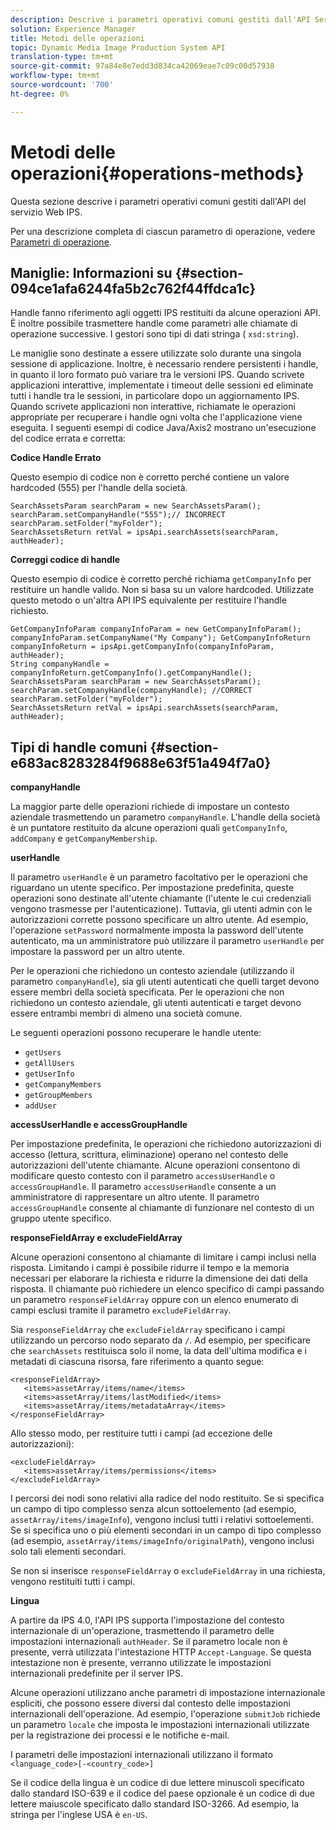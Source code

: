 ```yaml
---
description: Descrive i parametri operativi comuni gestiti dall'API Servizio Web IPS.
solution: Experience Manager
title: Metodi delle operazioni
topic: Dynamic Media Image Production System API
translation-type: tm+mt
source-git-commit: 97a84e8e7edd3d834ca42069eae7c09c00d57938
workflow-type: tm+mt
source-wordcount: '700'
ht-degree: 0%

---
```



# Metodi delle operazioni{#operations-methods}

Questa sezione descrive i parametri operativi comuni gestiti dall&#39;API del servizio Web IPS.

Per una descrizione completa di ciascun parametro di operazione, vedere [Parametri di operazione](/help/aem-ips-api/operations/c-operations-intro/c-methods/c-methods.md).

## Maniglie: Informazioni su {#section-094ce1afa6244fa5b2c762f44ffdca1c}

Handle fanno riferimento agli oggetti IPS restituiti da alcune operazioni API. È inoltre possibile trasmettere handle come parametri alle chiamate di operazione successive. I gestori sono tipi di dati stringa ( `xsd:string`).

Le maniglie sono destinate a essere utilizzate solo durante una singola sessione di applicazione. Inoltre, è necessario rendere persistenti i handle, in quanto il loro formato può variare tra le versioni IPS. Quando scrivete applicazioni interattive, implementate i timeout delle sessioni ed eliminate tutti i handle tra le sessioni, in particolare dopo un aggiornamento IPS. Quando scrivete applicazioni non interattive, richiamate le operazioni appropriate per recuperare i handle ogni volta che l&#39;applicazione viene eseguita. I seguenti esempi di codice Java/Axis2 mostrano un&#39;esecuzione del codice errata e corretta:

**Codice Handle Errato**

Questo esempio di codice non è corretto perché contiene un valore hardcoded (555) per l&#39;handle della società.

```
SearchAssetsParam searchParam = new SearchAssetsParam(); searchParam.setCompanyHandle("555");// INCORRECT 
searchParam.setFolder("myFolder"); 
SearchAssetsReturn retVal = ipsApi.searchAssets(searchParam, authHeader);
```

**Correggi codice di handle**

Questo esempio di codice è corretto perché richiama `getCompanyInfo` per restituire un handle valido. Non si basa su un valore hardcoded. Utilizzate questo metodo o un&#39;altra API IPS equivalente per restituire l&#39;handle richiesto.

```
GetCompanyInfoParam companyInfoParam = new GetCompanyInfoParam(); 
companyInfoParam.setCompanyName("My Company"); GetCompanyInfoReturn companyInfoReturn = ipsApi.getCompanyInfo(companyInfoParam, authHeader); 
String companyHandle = companyInfoReturn.getCompanyInfo().getCompanyHandle(); 
SearchAssetsParam searchParam = new SearchAssetsParam(); searchParam.setCompanyHandle(companyHandle); //CORRECT 
searchParam.setFolder("myFolder"); 
SearchAssetsReturn retVal = ipsApi.searchAssets(searchParam, authHeader);
```

## Tipi di handle comuni {#section-e683ac8283284f9688e63f51a494f7a0}

**companyHandle**

La maggior parte delle operazioni richiede di impostare un contesto aziendale trasmettendo un parametro `companyHandle`. L&#39;handle della società è un puntatore restituito da alcune operazioni quali `getCompanyInfo`, `addCompany` e `getCompanyMembership`.

**userHandle**

Il parametro `userHandle` è un parametro facoltativo per le operazioni che riguardano un utente specifico. Per impostazione predefinita, queste operazioni sono destinate all&#39;utente chiamante (l&#39;utente le cui credenziali vengono trasmesse per l&#39;autenticazione). Tuttavia, gli utenti admin con le autorizzazioni corrette possono specificare un altro utente. Ad esempio, l&#39;operazione `setPassword` normalmente imposta la password dell&#39;utente autenticato, ma un amministratore può utilizzare il parametro `userHandle` per impostare la password per un altro utente.

Per le operazioni che richiedono un contesto aziendale (utilizzando il parametro `companyHandle`), sia gli utenti autenticati che quelli target devono essere membri della società specificata. Per le operazioni che non richiedono un contesto aziendale, gli utenti autenticati e target devono essere entrambi membri di almeno una società comune.

Le seguenti operazioni possono recuperare le handle utente:

* `getUsers`
* `getAllUsers`
* `getUserInfo`
* `getCompanyMembers`
* `getGroupMembers`
* `addUser`

**accessUserHandle e accessGroupHandle**

Per impostazione predefinita, le operazioni che richiedono autorizzazioni di accesso (lettura, scrittura, eliminazione) operano nel contesto delle autorizzazioni dell&#39;utente chiamante. Alcune operazioni consentono di modificare questo contesto con il parametro `accessUserHandle` o `accessGroupHandle`. Il parametro `accessUserHandle` consente a un amministratore di rappresentare un altro utente. Il parametro `accessGroupHandle` consente al chiamante di funzionare nel contesto di un gruppo utente specifico.

**responseFieldArray e excludeFieldArray**

Alcune operazioni consentono al chiamante di limitare i campi inclusi nella risposta. Limitando i campi è possibile ridurre il tempo e la memoria necessari per elaborare la richiesta e ridurre la dimensione dei dati della risposta. Il chiamante può richiedere un elenco specifico di campi passando un parametro `responseFieldArray` oppure con un elenco enumerato di campi esclusi tramite il parametro `excludeFieldArray`.

Sia `responseFieldArray` che `excludeFieldArray` specificano i campi utilizzando un percorso nodo separato da `/`. Ad esempio, per specificare che `searchAssets` restituisca solo il nome, la data dell&#39;ultima modifica e i metadati di ciascuna risorsa, fare riferimento a quanto segue:

```
<responseFieldArray> 
   <items>assetArray/items/name</items> 
   <items>assetArray/items/lastModified</items> 
   <items>assetArray/items/metadataArray</items> 
</responseFieldArray>
```

Allo stesso modo, per restituire tutti i campi (ad eccezione delle autorizzazioni):

```
<excludeFieldArray> 
   <items>assetArray/items/permissions</items> 
</excludeFieldArray>
```

I percorsi dei nodi sono relativi alla radice del nodo restituito. Se si specifica un campo di tipo complesso senza alcun sottoelemento (ad esempio, `assetArray/items/imageInfo`), vengono inclusi tutti i relativi sottoelementi. Se si specifica uno o più elementi secondari in un campo di tipo complesso (ad esempio, `assetArray/items/imageInfo/originalPath`), vengono inclusi solo tali elementi secondari.

Se non si inserisce `responseFieldArray` o `excludeFieldArray` in una richiesta, vengono restituiti tutti i campi.

**Lingua**

A partire da IPS 4.0, l&#39;API IPS supporta l&#39;impostazione del contesto internazionale di un&#39;operazione, trasmettendo il parametro delle impostazioni internazionali `authHeader`. Se il parametro locale non è presente, verrà utilizzata l&#39;intestazione HTTP `Accept-Language`. Se questa intestazione non è presente, verranno utilizzate le impostazioni internazionali predefinite per il server IPS.

Alcune operazioni utilizzano anche parametri di impostazione internazionale espliciti, che possono essere diversi dal contesto delle impostazioni internazionali dell&#39;operazione. Ad esempio, l&#39;operazione `submitJob` richiede un parametro `locale` che imposta le impostazioni internazionali utilizzate per la registrazione dei processi e le notifiche e-mail.

I parametri delle impostazioni internazionali utilizzano il formato `<language_code>[-<country_code>]`

Se il codice della lingua è un codice di due lettere minuscoli specificato dallo standard ISO-639 e il codice del paese opzionale è un codice di due lettere maiuscole specificato dallo standard ISO-3266. Ad esempio, la stringa per l&#39;inglese USA è `en-US`.
